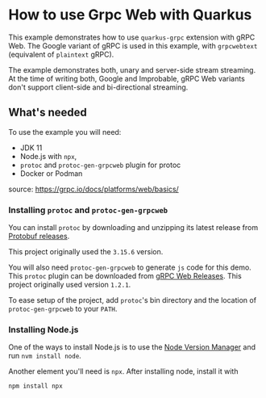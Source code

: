 # How to use Grpc Web with Quarkus

This example demonstrates how to use `quarkus-grpc` extension with gRPC Web.
The Google variant of gRPC is used in this example, with `grpcwebtext` (equivalent of `plaintext` gRPC).

The example demonstrates both, unary and server-side stream streaming.
At the time of writing both, Google and Improbable, gRPC Web variants don't support client-side and bi-directional streaming.


## What's needed

To use the example you will need:
- JDK 11
- Node.js with `npx`,
- `protoc` and `protoc-gen-grpcweb` plugin for protoc
- Docker or Podman

source: https://grpc.io/docs/platforms/web/basics/

### Installing `protoc` and `protoc-gen-grpcweb`
You can install `protoc` by downloading and unzipping its latest release from [Protobuf releases](https://github.com/protocolbuffers/protobuf/releases/).

This project originally used the `3.15.6` version.

You will also need `protoc-gen-grpcweb` to generate `js` code for this demo. This `protoc` plugin can be downloaded from [gRPC Web Releases](https://github.com/grpc/grpc-web/releases). This project originally used version `1.2.1`.

To ease setup of the project, add `protoc`'s  bin directory and the location of `protoc-gen-grpcweb` to your `PATH`.


### Installing Node.js
One of the ways to install Node.js is to use the [Node Version Manager](https://github.com/nvm-sh/nvm) and run `nvm install node`.

Another element you'll need is `npx`. After installing node, install it with

```
npm install npx
```


##


##  
